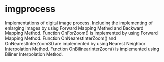# imgprocess
Implementations of digital image process.
Including the implementing of enlarging images by using Forward Mapping Method and Backward Mapping Method.
Function OnForZoom() is implemented by using Forward Mapping Method.
Function OnNearestInterZoom() and OnNearestInterZoom3() are implemented by using Nearest Neighbor Interpolation Method.
Function OnBilinearInterZoom() is implemented using Biliner Interpolation Method.
